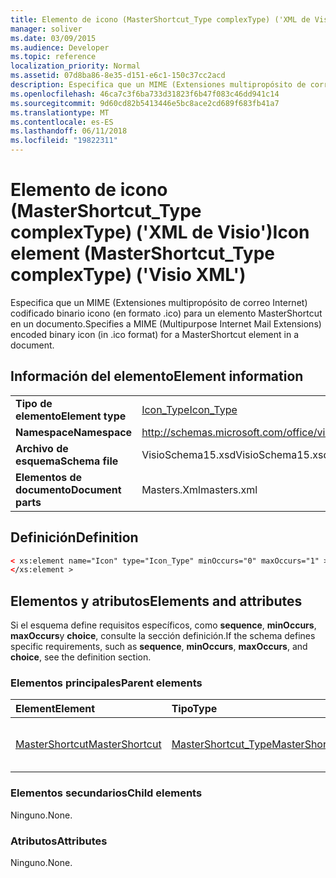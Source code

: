 ```yaml
---
title: Elemento de icono (MasterShortcut_Type complexType) ('XML de Visio')
manager: soliver
ms.date: 03/09/2015
ms.audience: Developer
ms.topic: reference
localization_priority: Normal
ms.assetid: 07d8ba86-8e35-d151-e6c1-150c37cc2acd
description: Especifica que un MIME (Extensiones multipropósito de correo Internet) codificado binario icono (en formato .ico) para un elemento MasterShortcut en un documento.
ms.openlocfilehash: 46ca7c3f6ba733d31823f6b47f083c46dd941c14
ms.sourcegitcommit: 9d60cd82b5413446e5bc8ace2cd689f683fb41a7
ms.translationtype: MT
ms.contentlocale: es-ES
ms.lasthandoff: 06/11/2018
ms.locfileid: "19822311"
---
```

# <a name="icon-element-mastershortcuttype-complextype-visio-xml"></a><span data-ttu-id="8d2d0-103">Elemento de icono (MasterShortcut_Type complexType) ('XML de Visio')</span><span class="sxs-lookup"><span data-stu-id="8d2d0-103">Icon element (MasterShortcut_Type complexType) ('Visio XML')</span></span>

<span data-ttu-id="8d2d0-104">Especifica que un MIME (Extensiones multipropósito de correo Internet) codificado binario icono (en formato .ico) para un elemento MasterShortcut en un documento.</span><span class="sxs-lookup"><span data-stu-id="8d2d0-104">Specifies a MIME (Multipurpose Internet Mail Extensions) encoded binary icon (in .ico format) for a MasterShortcut element in a document.</span></span>
  
## <a name="element-information"></a><span data-ttu-id="8d2d0-105">Información del elemento</span><span class="sxs-lookup"><span data-stu-id="8d2d0-105">Element information</span></span>

|||
|:-----|:-----|
|<span data-ttu-id="8d2d0-106">**Tipo de elemento**</span><span class="sxs-lookup"><span data-stu-id="8d2d0-106">**Element type**</span></span> <br/> |[<span data-ttu-id="8d2d0-107">Icon_Type</span><span class="sxs-lookup"><span data-stu-id="8d2d0-107">Icon_Type</span></span>](icon_type-complextypevisio-xml.md) <br/> |
|<span data-ttu-id="8d2d0-108">**Namespace**</span><span class="sxs-lookup"><span data-stu-id="8d2d0-108">**Namespace**</span></span> <br/> |http://schemas.microsoft.com/office/visio/2012/main  <br/> |
|<span data-ttu-id="8d2d0-109">**Archivo de esquema**</span><span class="sxs-lookup"><span data-stu-id="8d2d0-109">**Schema file**</span></span> <br/> |<span data-ttu-id="8d2d0-110">VisioSchema15.xsd</span><span class="sxs-lookup"><span data-stu-id="8d2d0-110">VisioSchema15.xsd</span></span>  <br/> |
|<span data-ttu-id="8d2d0-111">**Elementos de documento**</span><span class="sxs-lookup"><span data-stu-id="8d2d0-111">**Document parts**</span></span> <br/> |<span data-ttu-id="8d2d0-112">Masters.Xml</span><span class="sxs-lookup"><span data-stu-id="8d2d0-112">masters.xml</span></span>  <br/> |
   
## <a name="definition"></a><span data-ttu-id="8d2d0-113">Definición</span><span class="sxs-lookup"><span data-stu-id="8d2d0-113">Definition</span></span>

```XML
< xs:element name="Icon" type="Icon_Type" minOccurs="0" maxOccurs="1" >
</xs:element >
```

## <a name="elements-and-attributes"></a><span data-ttu-id="8d2d0-114">Elementos y atributos</span><span class="sxs-lookup"><span data-stu-id="8d2d0-114">Elements and attributes</span></span>

<span data-ttu-id="8d2d0-115">Si el esquema define requisitos específicos, como **sequence**, **minOccurs**, **maxOccurs**y **choice**, consulte la sección definición.</span><span class="sxs-lookup"><span data-stu-id="8d2d0-115">If the schema defines specific requirements, such as **sequence**, **minOccurs**, **maxOccurs**, and **choice**, see the definition section.</span></span> 
  
### <a name="parent-elements"></a><span data-ttu-id="8d2d0-116">Elementos principales</span><span class="sxs-lookup"><span data-stu-id="8d2d0-116">Parent elements</span></span>

|<span data-ttu-id="8d2d0-117">**Element**</span><span class="sxs-lookup"><span data-stu-id="8d2d0-117">**Element**</span></span>|<span data-ttu-id="8d2d0-118">**Tipo**</span><span class="sxs-lookup"><span data-stu-id="8d2d0-118">**Type**</span></span>|<span data-ttu-id="8d2d0-119">**Descripción**</span><span class="sxs-lookup"><span data-stu-id="8d2d0-119">**Description**</span></span>|
|:-----|:-----|:-----|
|[<span data-ttu-id="8d2d0-120">MasterShortcut</span><span class="sxs-lookup"><span data-stu-id="8d2d0-120">MasterShortcut</span></span>](mastershortcut-element-masters_type-complextypevisio-xml.md) <br/> |[<span data-ttu-id="8d2d0-121">MasterShortcut_Type</span><span class="sxs-lookup"><span data-stu-id="8d2d0-121">MasterShortcut_Type</span></span>](mastershortcut_type-complextypevisio-xml.md) <br/> |<span data-ttu-id="8d2d0-122">Especifica un formato de patrón no usado.</span><span class="sxs-lookup"><span data-stu-id="8d2d0-122">Specifies an unused master format.</span></span>  <br/> |
   
### <a name="child-elements"></a><span data-ttu-id="8d2d0-123">Elementos secundarios</span><span class="sxs-lookup"><span data-stu-id="8d2d0-123">Child elements</span></span>

<span data-ttu-id="8d2d0-124">Ninguno.</span><span class="sxs-lookup"><span data-stu-id="8d2d0-124">None.</span></span>
  
### <a name="attributes"></a><span data-ttu-id="8d2d0-125">Atributos</span><span class="sxs-lookup"><span data-stu-id="8d2d0-125">Attributes</span></span>

<span data-ttu-id="8d2d0-126">Ninguno.</span><span class="sxs-lookup"><span data-stu-id="8d2d0-126">None.</span></span>
  

